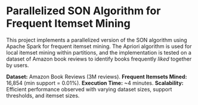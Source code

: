 # Parallelized SON Algorithm for Frequent Itemset Mining
This project implements a parallelized version of the SON algorithm using Apache Spark for frequent itemset mining. The Apriori algorithm is used for local itemset mining within partitions, and the implementation is tested on a dataset of Amazon book reviews to identify books frequently *liked* together by users.

**Dataset:** Amazon Book Reviews (3M reviews).
**Frequent Itemsets Mined:** 16,854 (min support = 0.01%).
**Execution Time:** ~4 minutes.
**Scalability:** Efficient performance observed with varying dataset sizes, support thresholds, and itemset sizes.
